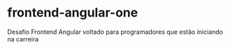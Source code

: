 # frontend-angular-one
Desafio Frontend Angular voltado para programadores que estão iniciando na carreira
